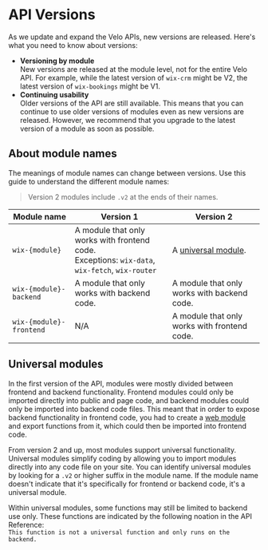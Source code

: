 


# API Versions


As we update and expand the Velo APIs, new versions are released. Here's what you need to know about versions:

* **Versioning by module**  
  New versions are released at the module level, not for the entire Velo API. For example, while the latest version of `wix-crm` might be V2, the latest version of `wix-bookings` might be V1.
* **Continuing usability**  
  Older versions of the API are still available. This means that you can continue to use older versions of modules even as new versions are released. However, we recommend that you upgrade to the latest version of a module as soon as possible.

## About module names 

The meanings of module names can change between versions. Use this guide to understand the different module names:

> Version 2 modules include `.v2` at the ends of their names.

| Module name | Version 1| Version 2 |
| ----------- | --------- | --------- |
| `wix-{module}`| A module that only works with frontend code. <br/> Exceptions: `wix-data`, `wix-fetch`, `wix-router` | A [universal module](#universal-modules). |
| `wix-{module}-backend`| A module that only works with backend code. | A module that only works with backend code. |
| `wix-{module}-frontend`| N/A | A module that only works with frontend code. |

## Universal modules 

In the first version of the API, modules were mostly divided between frontend and backend functionality. Frontend modules could only be imported directly into public and page code, and backend modules could only be imported into backend code files. This meant that in order to expose backend functionality in frontend code, you had to create a [web module](https://support.wix.com/en/article/velo-web-modules-calling-backend-code-from-the-frontend) and export functions from it, which could then be imported into frontend code.

From version 2 and up, most modules support universal functionality. Universal modules simplify coding by allowing you to import modules directly into any code file on your site. You can identify universal modules by looking for a `.v2` or higher suffix in the module name. If the module name doesn't indicate that it's specifically for frontend or backend code, it's a universal module.

Within universal modules, some functions may still be limited to backend use only. These functions are indicated by the following noation in the API Reference:  
`
This function is not a universal function and only runs on the backend.
`

